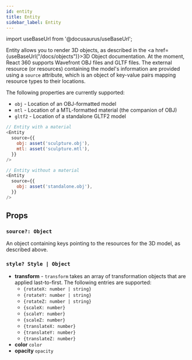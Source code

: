```yaml
---
id: entity
title: Entity
sidebar_label: Entity
---
```


import useBaseUrl from '@docusaurus/useBaseUrl';

Entity allows you to render 3D objects, as described in the <a href={useBaseUrl("/docs/objects")}>3D Object documentation</a>. At the moment, React 360 supports Wavefront OBJ files and GLTF files. The external resource (or resources) containing the model's information are provided using a `source` attribute, which is an object of key-value pairs mapping resource types to their locations.

The following properties are currently supported:
 - `obj` - Location of an OBJ-formatted model
 - `mtl` - Location of a MTL-formatted material (the companion of OBJ)
 - `gltf2` - Location of a standalone GLTF2 model

```js
// Entity with a material
<Entity
  source={{
    obj: asset('sculpture.obj'),
    mtl: asset('sculpture.mtl'),
  }}
/>

// Entity without a material
<Entity
  source={{
    obj: asset('standalone.obj'),
  }}
/>
```

## Props

### `source?: Object`

An object containing keys pointing to the resources for the 3D model, as described above.

### `style? Style | Object`

 - **transform** - `transform` takes an array of transformation objects that are applied last-to-first. The following entries are supported:
   - `{rotateX: number | string}`
   - `{rotateY: number | string}`
   - `{rotateZ: number | string}`
   - `{scaleX: number}`
   - `{scaleY: number}`
   - `{scaleZ: number}`
   - `{translateX: number}`
   - `{translateY: number}`
   - `{translateZ: number}`
 - **color** `color`
 - **opacity** `opacity`